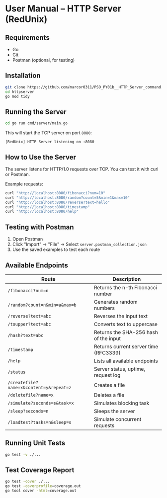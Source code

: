 # User Manual – HTTP Server (RedUnix)

## Requirements
- Go
- Git
- Postman (optional, for testing)

## Installation

```bash
git clone https://github.com/marcor0311/PSO_PY01b__HTTP_Server_command.git
cd httpserver
go mod tidy
```

## Running the Server

```bash
cd go run cmd/server/main.go
```

This will start the TCP server on port `8080`:

```
[RedUnix] HTTP Server listening on :8080
```

## How to Use the Server

The server listens for HTTP/1.0 requests over TCP. You can test it with curl or Postman.

Example requests:

```bash
curl "http://localhost:8080/fibonacci?num=10"
curl "http://localhost:8080/random?count=5&min=1&max=10"
curl "http://localhost:8080/reverse?text=hello"
curl "http://localhost:8080/timestamp"
curl "http://localhost:8080/help"
```

## Testing with Postman

1. Open Postman
2. Click "Import" → "File" → Select `server.postman_collection.json`
3. Use the saved examples to test each route

## Available Endpoints

| Route                                   | Description                                |
| --------------------------------------- | ------------------------------------------ |
| `/fibonacci?num=n`                      | Returns the n-th Fibonacci number          |
| `/random?count=n&min=a&max=b`           | Generates random numbers                   |
| `/reverse?text=abc`                     | Reverses the input text                    |
| `/toupper?text=abc`                     | Converts text to uppercase                 |
| `/hash?text=abc`                        | Returns the SHA-256 hash of the input      |
| `/timestamp`                            | Returns current server time (RFC3339)      |
| `/help`                                 | Lists all available endpoints              |
| `/status`                               | Server status, uptime, request log         |
| `/createfile?name=x&content=y&repeat=z` | Creates a file                             |
| `/deletefile?name=x`                    | Deletes a file                             |
| `/simulate?seconds=s&task=x`            | Simulates blocking task                    |
| `/sleep?seconds=n`                      | Sleeps the server                          |
| `/loadtest?tasks=n&sleep=s`             | Simulate concurrent requests               |

## Running Unit Tests

```bash
go test -v ./...
```

## Test Coverage Report

```bash
go test -cover ./...
go test -coverprofile=coverage.out
go tool cover -html=coverage.out
```
